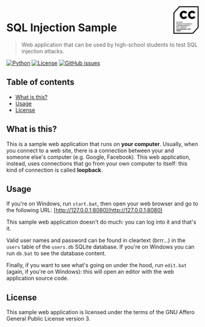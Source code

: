 <a href="https://www.bernardi.cloud/">
    <img src=".readme-files/sqlinjection-logo-72.png" alt="SQL Injection Sample logo" title="SQL Injection Sample" align="right" height="72" />
</a>

# SQL Injection Sample
> Web application that can be used by high-school students to test SQL injection attacks.

[![Python](https://img.shields.io/badge/python-v3.7+-blue.svg)](https://www.python.org)
[![License](https://img.shields.io/github/license/casagrandecesi/sqlinjection.svg)](https://opensource.org/licenses/AGPL-3.0)
[![GitHub issues](https://img.shields.io/github/issues/casagrandecesi/sqlinjection.svg)](https://github.com/casagrandecesi/sqlinjection/issues)

## Table of contents

- [What is this?](#what-is-this)
- [Usage](#usage)
- [License](#license)

## What is this?

This is a sample web application that runs on **your computer**. Usually, when you connect to a web site, there is a connection between your and someone else's computer (e.g. Google, Facebook). This web application, instead, uses connections that go from your own computer to itself: this kind of connection is called **loopback**.

## Usage

If you're on Windows, run `start.bat`, then open your web browser and go to the following URL: [http://127.0.0.1:8080](http://127.0.0.1:8080)

This sample web application doesn't do much: you can log into it and that's it.

Valid user names and password can be found in cleartext (brrr...) in the `users` table of the `users.db` SQLite database. If you're on Windows you can run `db.bat` to see the database content.

Finally, if you want to see what's going on under the hood, run `edit.bat` (again, if you're on Windows): this will open an editor with the web application source code.

## License

This sample web application is licensed under the terms of the GNU Affero General Public License version 3.